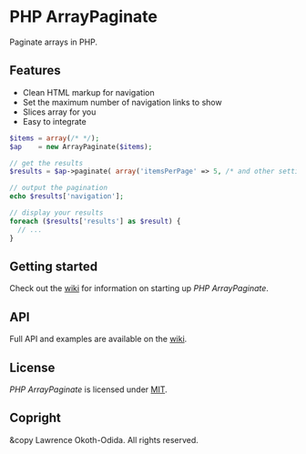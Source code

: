 # PHP ArrayPaginate
Paginate arrays in PHP.

## Features
* Clean HTML markup for navigation
* Set the maximum number of navigation links to show
* Slices array for you
* Easy to integrate

```php
$items = array(/* */);
$ap    = new ArrayPaginate($items);

// get the results
$results = $ap->paginate( array('itemsPerPage' => 5, /* and other settings ... */) );

// output the pagination
echo $results['navigation'];

// display your results
foreach ($results['results'] as $result) {
  // ...
}
```

## Getting started
Check out the [wiki](//github.com/lokothodida/php-arraypaginate/wiki) for information on starting up *PHP ArrayPaginate*.

## API
Full API and examples are available on the [wiki](//github.com/lokothodida/php-arraypaginate/wiki).

## License
*PHP ArrayPaginate* is licensed under [MIT](http://www.opensource.org/licenses/MIT).

## Copright
&copy Lawrence Okoth-Odida. All rights reserved.
